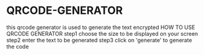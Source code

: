 # QRCODE-GENERATOR
this qrcode generator is used to generate the text encrypted
HOW TO USE QRCODE GENERATOR 
step1 choose the size to be displayed on  your screen 
step2 enter the text to be generated
step3 click on 'generate' to generate the code
